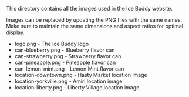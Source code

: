 This directory contains all the images used in the Ice Buddy website.

Images can be replaced by updating the PNG files with the same names. Make sure to maintain the same dimensions and aspect ratios for optimal display.

-   logo.png - The Ice Buddy logo
-   can-blueberry.png - Blueberry flavor can
-   can-strawberry.png - Strawberry flavor can
-   can-pineapple.png - Pineapple flavor can
-   can-lemon-mint.png - Lemon Mint flavor can
-   location-downtown.png - Hasty Market location image
-   location-yorkville.png - Amiri location image
-   location-liberty.png - Liberty Village location image
